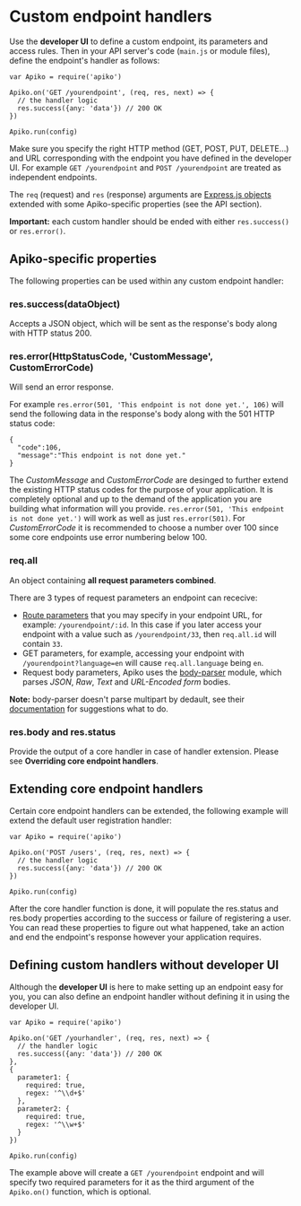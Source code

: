 # Custom endpoint handlers

Use the **developer UI** to define a custom endpoint, its parameters and access rules. Then in your API server's code (`main.js` or module files), define the endpoint's handler as follows:

```
var Apiko = require('apiko')

Apiko.on('GET /yourendpoint', (req, res, next) => {
  // the handler logic
  res.success({any: 'data'}) // 200 OK
})

Apiko.run(config)
```

Make sure you specify the right HTTP method (GET, POST, PUT, DELETE...) and URL corresponding with the endpoint you have defined in the developer UI. For example `GET /yourendpoint` and `POST /yourendpoint` are treated as independent endpoints.

The `req` (request) and `res` (response) arguments are [Express.js objects](https://expressjs.com/en/4x/api.html) extended with some Apiko-specific properties (see the API section).

**Important:** each custom handler should be ended with either `res.success()` or `res.error()`.

## Apiko-specific properties

The following properties can be used within any custom endpoint handler:

### res.success(dataObject)

Accepts a JSON object, which will be sent as the response's body along with HTTP status 200.

### res.error(HttpStatusCode, 'CustomMessage', CustomErrorCode)

Will send an error response.

For example `res.error(501, 'This endpoint is not done yet.', 106)` will send the following data in the response's body along with the 501 HTTP status code:

```
{
  "code":106,
  "message":"This endpoint is not done yet."
}
```

The *CustomMessage* and *CustomErrorCode* are desinged to further extend the existing HTTP status codes for the purpose of your application. It is completely optional and up to the demand of the application you are building what information will you provide. `res.error(501, 'This endpoint is not done yet.')` will work as well as just `res.error(501)`. For *CustomErrorCode* it is recommended to choose a number over 100 since some core endpoints use error numbering below 100.

### req.all

An object containing **all request parameters combined**.

There are 3 types of request parameters an endpoint can rececive:
- [Route parameters](https://expressjs.com/en/guide/routing.html#route-parameters) that you may specify in your endpoint URL, for example: `/yourendpoint/:id`. In this case if you later access your endpoint with a value such as `/yourendpoint/33`, then `req.all.id` will contain `33`.
- GET parameters, for example, accessing your endpoint with `/yourendpoint?language=en` will cause `req.all.language` being `en`.
- Request body parameters, Apiko uses the [body-parser](https://www.npmjs.com/package/body-parser) module, which parses *JSON*, *Raw*, *Text* and *URL-Encoded form* bodies.

**Note:** body-parser doesn't parse multipart  by dedault, see their [documentation](https://www.npmjs.com/package/body-parser) for suggestions what to do.

### res.body and res.status

Provide the output of a core handler in case of handler extension. Please see **Overriding core endpoint handlers**.

## Extending core endpoint handlers

Certain core endpoint handlers can be extended, the following example will extend the default user registration handler:

```
var Apiko = require('apiko')

Apiko.on('POST /users', (req, res, next) => {
  // the handler logic
  res.success({any: 'data'}) // 200 OK
})

Apiko.run(config)
```

After the core handler function is done, it will populate the res.status and res.body properties according to the success or failure of registering a user. You can read these properties to figure out what happened, take an action and end the endpoint's response however your application requires.

## Defining custom handlers without developer UI

Although the **developer UI** is here to make setting up an endpoint easy for you, you can also define an endpoint handler without defining it in using the developer UI.

```
var Apiko = require('apiko')

Apiko.on('GET /yourhandler', (req, res, next) => {
  // the handler logic
  res.success({any: 'data'}) // 200 OK
},
{
  parameter1: {
    required: true,
    regex: '^\\d+$'
  },
  parameter2: {
    required: true,
    regex: '^\\w+$'
  }
})

Apiko.run(config)
```

The example above will create a `GET /yourendpoint` endpoint and will specify two required parameters for it as the third argument of the `Apiko.on()` function, which is optional.
